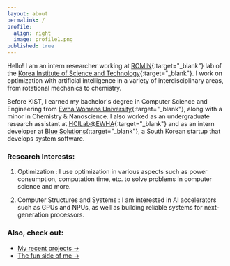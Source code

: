 ```yaml
---
layout: about
permalink: /
profile:
  align: right
  image: profile1.png
published: true
---
```


Hello! I am an intern researcher working at [ROMIN](https://romin.re.kr/){:target="_blank"} lab of the [Korea Institute of Science and Technology](https://www.kist.re.kr/eng/index.do){:target="_blank"}. I work on optimization with artificial intelligence in a variety of interdisciplinary areas, from rotational mechanics to chemistry. 

Before KIST, I earned my bachelor's degree in Computer Science and Engineering from [Ewha Womans University](https://www.ewha.ac.kr/ewhaen/index.do){:target="_blank"}, along with a minor in Chemistry & Nanoscience. I also worked as an undergraduate research assistant at [HCILab@EWHA](https://hcil-ewha.github.io/homepage/){:target="_blank"} and as an intern developer at [Blue Solutions](http://www.bluechain.kr/main#){:target="_blank"}, a South Korean startup that develops system software.

### Research Interests:
1. Optimization
   : I use optimization in various aspects such as power consumption, computation time, etc. to solve problems in computer science and more.
   
2. Computer Structures and Systems
   : I am interested in AI accelerators such as GPUs and NPUs, as well as building reliable systems for next-generation processors.
   

   
### Also, check out:
- [My recent projects →](https://soysilver.github.io/soysilvery/projects/)
- [The fun side of me →](https://soysilver.github.io/soysilvery/blog/)
